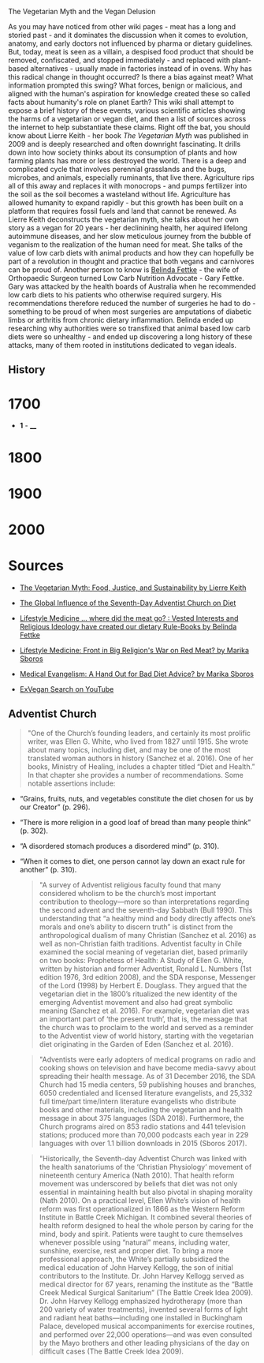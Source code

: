 
The Vegetarian Myth and the Vegan Delusion

As you may have noticed from other wiki pages - meat has a long and storied past - and it dominates the discussion when it comes to evolution, anatomy, and early doctors not influenced by pharma or dietary guidelines. But, today, meat is seen as a villain, a despised food product that should be removed, confiscated, and stopped immediately - and replaced with plant-based alternatives - usually made in factories instead of in ovens. Why has this radical change in thought occurred? Is there a bias against meat? What information prompted this swing? What forces, benign or malicious, and aligned with the human's aspiration for knowledge created these so called facts about humanity's role on planet Earth? This wiki shall attempt to expose a brief history of these events, various scientific articles showing the harms of a vegetarian or vegan diet, and then a list of sources across the internet to help substantiate these claims. 
  Right off the bat, you should know about Lierre Keith - her book _The Vegetarian Myth_ was published in 2009 and is deeply researched and often downright fascinating. It drills down into how society thinks about its consumption of plants and how farming plants has more or less destroyed the world. There is a deep and complicated cycle that involves perennial grasslands and the bugs, microbes, and animals, especially ruminants, that live there. Agriculture rips all of this away and replaces it with monocrops - and pumps fertilizer into the soil as the soil becomes a wasteland without life. Agriculture has allowed humanity to expand rapidly - but this growth has been built on a platform that requires fossil fuels and land that cannot be renewed. As Lierre Keith deconstructs the vegetarian myth, she talks about her own story as a vegan for 20 years - her declinining health, her aquired lifelong autoimmune diseases, and her slow meticulous journey from the bubble of veganism to the realization of the human need for meat. She talks of the value of low carb diets with animal products and how they can hopefully be part of a revolution in thought and practice that both vegans and carnivores can be proud of. 
    Another person to know is [Belinda Fettke](https://www.youtube.com/watch?v=IlhL-WQ_X2Y) - the wife of Orthopaedic Surgeon turned Low Carb Nutrition Advocate - Gary Fettke. Gary was attacked by the health boards of Australia when he recommended low carb diets to his patients who otherwise required surgery. His recommendations therefore reduced the number of surgeries he had to do - something to be proud of when most surgeries are amputations of diabetic limbs or arthritis from chronic dietary inflammation. Belinda ended up researching why authorities were so transfixed that animal based low carb diets were so unhealthy - and ended up discovering a long history of these attacks, many of them rooted in institutions dedicated to vegan ideals.
    
## History

# 1700

* **1** - [__]()

# 1800

# 1900

# 2000

# Sources

* [The Vegetarian Myth: Food, Justice, and Sustainability by Lierre Keith](http://library.uniteddiversity.coop/Food/The_Vegetarian_Myth.pdf)
* [The Global Influence of the Seventh-Day Adventist Church on Diet](https://www.mdpi.com/2077-1444/9/9/251)

* [Lifestyle Medicine ... where did the meat go? : Vested Interests and Religious Ideology have created our dietary Rule-Books by Belinda Fettke](https://isupportgary.com/articles/the-plant-based-diet-is-vegan)

* [Lifestyle Medicine: Front in Big Religion's War on Red Meat? by Marika Sboros](http://foodmed.net/2017/08/lifestyle-medicine-front-religion-war-red-meat/)

* [Medical Evangelism: A Hand Out for Bad Diet Advice? by Marika Sboros](http://foodmed.net/2017/08/medical-evangelism-adventist-diet-advice/)

* [ExVegan Search on  YouTube](https://www.youtube.com/results?search_query=exvegan)

## Adventist Church

  > "One of the Church’s founding leaders, and certainly its most prolific writer, was Ellen G. White, who lived from 1827 until 1915. She wrote about many topics, including diet, and may be one of the most translated woman authors in history (Sanchez et al. 2016). One of her books, Ministry of Healing, includes a chapter titled “Diet and Health.” In that chapter she provides a number of recommendations. Some notable assertions include: 
* “Grains, fruits, nuts, and vegetables constitute the diet chosen for us by our Creator” (p. 296). 
* “There is more religion in a good loaf of bread than many people think” (p. 302). 
* “A disordered stomach produces a disordered mind” (p. 310).
* “When it comes to diet, one person cannot lay down an exact rule for another” (p. 310). 

  >"A survey of Adventist religious faculty found that many considered wholism to be the church’s most important contribution to theology—more so than interpretations regarding the second advent and the seventh-day Sabbath (Bull 1990). This understanding that “a healthy mind and body directly affects one’s morals and one’s ability to discern truth” is distinct from the anthropological dualism of many Christian (Sanchez et al. 2016) as well as non-Christian faith traditions. Adventist faculty in Chile examined the social meaning of vegetarian diet, based primarily on two books: Prophetess of Health: A Study of Ellen G. White, written by historian and former Adventist, Ronald L. Numbers (1st edition 1976, 3rd edition 2008), and the SDA response, Messenger of the Lord (1998) by Herbert E. Douglass. They argued that the vegetarian diet in the 1800’s ritualized the new identity of the emerging Adventist movement and also had great symbolic meaning (Sanchez et al. 2016). For example, vegetarian diet was an important part of ‘the present truth’, that is, the message that the church was to proclaim to the world and served as a reminder to the Adventist view of world history, starting with the vegetarian diet originating in the Garden of Eden (Sanchez et al. 2016).

  >"Adventists were early adopters of medical programs on radio and cooking shows on television and have become media-savvy about spreading their health message. As of 31 December 2016, the SDA Church had 15 media centers, 59 publishing houses and branches, 6050 credentialed and licensed literature evangelists, and 25,332 full time/part time/intern literature evangelists who distribute books and other materials, including the vegetarian and health message in about 375 languages (SDA 2018). Furthermore, the Church programs aired on 853 radio stations and 441 television stations; produced more than 70,000 podcasts each year in 229 languages with over 1.1 billion downloads in 2015 (Sboros 2017).

  > "Historically, the Seventh-day Adventist Church was linked with the health sanatoriums of the ‘Christian Physiology’ movement of nineteenth century America (Nath 2010). That health reform movement was underscored by beliefs that diet was not only essential in maintaining health but also pivotal in shaping morality (Nath 2010). On a practical level, Ellen White’s vision of health reform was first operationalized in 1866 as the Western Reform Institute in Battle Creek Michigan. It combined several theories of health reform designed to heal the whole person by caring for the mind, body and spirit. Patients were taught to cure themselves whenever possible using “natural” means, including water, sunshine, exercise, rest and proper diet. To bring a more professional approach, the White’s partially subsidized the medical education of John Harvey Kellogg, the son of initial contributors to the Institute. Dr. John Harvey Kellogg served as medical director for 67 years, renaming the institute as the “Battle Creek Medical Surgical Sanitarium” (The Battle Creek Idea 2009). Dr. John Harvey Kellogg emphasized hydrotherapy (more than 200 variety of water treatments), invented several forms of light and radiant heat baths—including one installed in Buckingham Palace, developed musical accompaniments for exercise routines, and performed over 22,000 operations—and was even consulted by the Mayo brothers and other leading physicians of the day on difficult cases (The Battle Creek Idea 2009).
